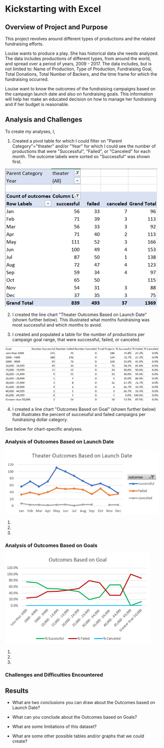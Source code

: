 # Kickstarting with Excel

## Overview of Project and Purpose
This project revolves around different types of productions and the related fundraising efforts.

Louise wants to produce a play.  She has historical data she needs analyzed.  The data includes productions of different types, from around the world, and spread over a period of years, 2009 - 2017.  The data includes, but is not limited to: Name of Production, Type of Production, Fundraising Goal, Total Donations, Total Number of Backers, and the time frame for which the fundraising occurred.

Louise want to know the outcomes of the fundraising campaigns based on the campaign launch date and also on fundraising goals.  This information will help her make an educated decision on how to manage her fundraising and if her budget is reasonable.

## Analysis and Challenges
To create my analyses, I,
1. Created a pivot table for which I could filter on "Parent Category"="theater" and/or "Year" for which I could see the number of productions that were "Successful", "Failed", or "Canceled" for each month.  The outcome labels were sorted so "Successful" was shown first.

![Pivot_Theater_Outcomes.png](https://github.com/WagnerLisaK/kickstarter-analysis/blob/main/Resources/Pivot_Theater_Outcomes.png)

2. I created the line chart "Theater Outcomes Based on Launch Date" (shown further below).  This illustrated what months fundraising was most successful and which months to avoid.

3. I created and populated a table for the number of productions per campaign goal range, that were successful, failed, or canceled.

![Table_Campaign_Goal.png](https://github.com/WagnerLisaK/kickstarter-analysis/blob/main/Resources/Table_Campaign_Goal.png)

4. I created a line chart "Outcomes Based on Goal" (shown further below) that illustrates the percent of successful and failed campaigns per fundraising dollar category.

See below for chart-specific analyses.

### Analysis of Outcomes Based on Launch Date
![Theater_Outcomes_vs_Launch.png](https://github.com/WagnerLisaK/kickstarter-analysis/blob/main/Resources/Theater_Outcomes_vs_Launch.png)

1.
2.
3.


### Analysis of Outcomes Based on Goals
![Outcomes_vs_Goals1.png](https://github.com/WagnerLisaK/kickstarter-analysis/blob/main/Resources/Outcomes_vs_Goals1.png)

1.
2.
3.

                                                                                               
### Challenges and Difficulties Encountered


## Results

- What are two conclusions you can draw about the Outcomes based on Launch Date?

- What can you conclude about the Outcomes based on Goals?

- What are some limitations of this dataset?

- What are some other possible tables and/or graphs that we could create?
